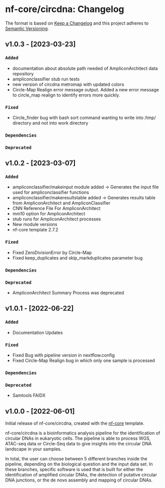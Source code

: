 # nf-core/circdna: Changelog

The format is based on [Keep a Changelog](https://keepachangelog.com/en/1.0.0/)
and this project adheres to [Semantic Versioning](https://semver.org/spec/v2.0.0.html).

## v1.0.3 - [2023-03-23]

### `Added`

- documentation about absolute path needed of AmpliconArchitect data repository
- ampliconclassifier stub run tests
- new version of circdna metromap with updated colors
- Circle-Map Realign error message output. Added a new error message to circle_map realign to identify errors more quickly.

### `Fixed`

- Circle_finder bug with bash sort command wanting to write into /tmp/ directory and not into work directory

### `Dependencies`

### `Deprecated`

## v1.0.2 - [2023-03-07]

### `Added`

- ampliconclassifier/makeinput module added -> Generates the input file used for ampliconclassifier functions
- ampliconclassifier/makeresultstable added -> Generates results table from AmpliconArchitect and AmpliconClassifier
- CNN Reference File For AmpliconArchitect
- mm10 option for AmpliconArchitect
- stub runs for AmpliconArchitect processes
- New module versions
- nf-core template 2.7.2

### `Fixed`

- Fixed ZeroDivisionError by Circle-Map
- Fixed keep_duplicates and skip_markduplicates parameter bug

### `Dependencies`

### `Deprecated`

- AmpliconArchitect Summary Process was deprecated

## v1.0.1 - [2022-06-22]

### `Added`

- Documentation Updates

### `Fixed`

- Fixed Bug with pipeline version in nextflow.config
- Fixed Circle-Map Realign bug in which only one sample is processed

### `Dependencies`

### `Deprecated`

- Samtools FAIDX

## v1.0.0 - [2022-06-01]

Initial release of nf-core/circdna, created with the [nf-core](https://nf-co.re/) template.

nf-core/circdna is a bioinformatics analysis pipeline for the identification of circular DNAs in eukaryotic cells. The pipeline is able to process WGS, ATAC-seq data or Circle-Seq data to give insights into the circular DNA landscape in your samples.

In total, the user can choose between 5 different branches inside the pipeline, depending on the biological question and the input data set. In these branches, specific software is used that is built for either the identification of amplified circular DNAs, the detection of putative circular DNA junctions, or the de novo assembly and mapping of circular DNAs.
